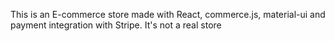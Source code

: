 This is an E-commerce store made with React, commerce.js, material-ui and payment integration with Stripe. It's not a real store
